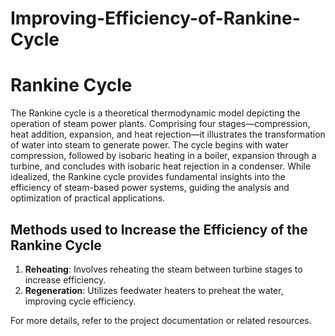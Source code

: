 # Improving-Efficiency-of-Rankine-Cycle

# Rankine Cycle

The Rankine cycle is a theoretical thermodynamic model depicting the operation of steam power plants. Comprising four stages—compression, heat addition, expansion, and heat rejection—it illustrates the transformation of water into steam to generate power. The cycle begins with water compression, followed by isobaric heating in a boiler, expansion through a turbine, and concludes with isobaric heat rejection in a condenser. While idealized, the Rankine cycle provides fundamental insights into the efficiency of steam-based power systems, guiding the analysis and optimization of practical applications.

## Methods used to Increase the Efficiency of the Rankine Cycle

1. **Reheating**: Involves reheating the steam between turbine stages to increase efficiency.
2. **Regeneration**: Utilizes feedwater heaters to preheat the water, improving cycle efficiency.

For more details, refer to the project documentation or related resources.
